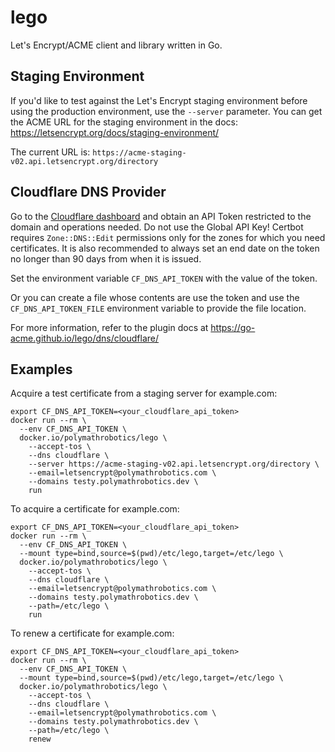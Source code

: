 # lego

Let's Encrypt/ACME client and library written in Go.

## Staging Environment

If you'd like to test against the Let's Encrypt staging environment before
using the production environment, use the `--server` parameter. You can
get the ACME URL for the staging environment in the docs:
https://letsencrypt.org/docs/staging-environment/

The current URL is:
`https://acme-staging-v02.api.letsencrypt.org/directory`

## Cloudflare DNS Provider

Go to the [Cloudflare dashboard](https://dash.cloudflare.com/?to=/:account/profile/api-tokens) and obtain an API Token restricted to the domain and operations
needed. Do not use the Global API Key! Certbot requires `Zone::DNS::Edit`
permissions only for the zones for which you need certificates. It is also
recommended to always set an end date on the token no longer than 90 days
from when it is issued.

Set the environment variable `CF_DNS_API_TOKEN` with the value of the token.

Or you can create a file whose contents are use the token and use the `CF_DNS_API_TOKEN_FILE`
environment variable to provide the file location.

For more information, refer to the plugin docs at https://go-acme.github.io/lego/dns/cloudflare/

## Examples

Acquire a test certificate from a staging server for example.com:
```
export CF_DNS_API_TOKEN=<your_cloudflare_api_token>
docker run --rm \
  --env CF_DNS_API_TOKEN \
  docker.io/polymathrobotics/lego \
    --accept-tos \
    --dns cloudflare \
    --server https://acme-staging-v02.api.letsencrypt.org/directory \
    --email=letsencrypt@polymathrobotics.com \
    --domains testy.polymathrobotics.dev \
    run
```

To acquire a certificate for example.com:
```
export CF_DNS_API_TOKEN=<your_cloudflare_api_token>
docker run --rm \
  --env CF_DNS_API_TOKEN \
  --mount type=bind,source=$(pwd)/etc/lego,target=/etc/lego \
  docker.io/polymathrobotics/lego \
    --accept-tos \
    --dns cloudflare \
    --email=letsencrypt@polymathrobotics.com \
    --domains testy.polymathrobotics.dev \
    --path=/etc/lego \
    run
```

To renew a certificate for example.com:
```
export CF_DNS_API_TOKEN=<your_cloudflare_api_token>
docker run --rm \
  --env CF_DNS_API_TOKEN \
  --mount type=bind,source=$(pwd)/etc/lego,target=/etc/lego \
  docker.io/polymathrobotics/lego \
    --accept-tos \
    --dns cloudflare \
    --email=letsencrypt@polymathrobotics.com \
    --domains testy.polymathrobotics.dev \
    --path=/etc/lego \
    renew
```